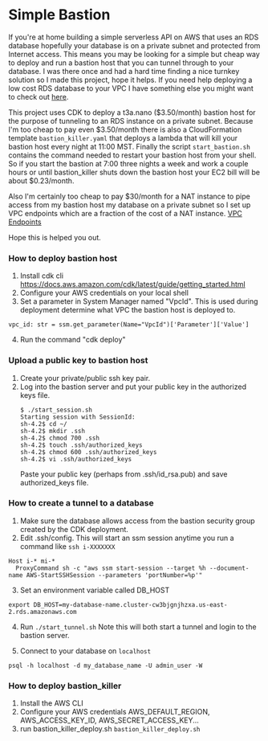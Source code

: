 # Simple Bastion

If you're at home building a simple serverless API on AWS that uses an RDS database hopefully your database
is on a private subnet and protected from Internet access. This means you may be looking for a simple but cheap way to deploy
and run a bastion host that you can tunnel through to your database. I was there once and had a hard time finding a nice
turnkey solution so I made this project, hope it helps. If you need help deploying a low cost RDS database to your
VPC I have something else you might want to check out [here](https://github.com/SimpleServerless/simple-database).

This project uses CDK to deploy a t3a.nano ($3.50/month) bastion host for the purpose of tunneling to an RDS instance on a private subnet.
Because I'm too cheap to pay even $3.50/month there is also a CloudFormation template `bastion_killer.yaml` that deploys 
a lambda that will kill your bastion host every night at 11:00 MST. Finally the script `start_bastion.sh` contains
the command needed to restart your bastion host from your shell. So if you start the bastion at 7:00 three nights a week and work
a couple hours or until bastion_killer shuts down the bastion host your EC2 bill will be about $0.23/month.  

Also I'm certainly too cheap to pay $30/month for a NAT instance to pipe access from my bastion host my database on a private subnet
so I set up VPC endpoints which are a fraction of the cost of a NAT instance. [VPC Endpoints](https://docs.aws.amazon.com/AmazonRDS/latest/UserGuide/vpc-interface-endpoints.html)

Hope this is helped you out.

### How to deploy bastion host

1. Install cdk cli https://docs.aws.amazon.com/cdk/latest/guide/getting_started.html
2. Configure your AWS credentials on your local shell
3. Set a parameter in System Manager named "VpcId". This is used during deployment determine what VPC the bastion host is deployed to.

```vpc_id: str = ssm.get_parameter(Name="VpcId")['Parameter']['Value']``` 

4. Run the command "cdk deploy"

### Upload a public key to bastion host
1. Create your private/public ssh key pair.
2. Log into the bastion server and put your public key in the authorized keys file.
   ```
   $ ./start_session.sh
   Starting session with SessionId: 
   sh-4.2$ cd ~/
   sh-4.2$ mkdir .ssh
   sh-4.2$ chmod 700 .ssh
   sh-4.2$ touch .ssh/authorized_keys
   sh-4.2$ chmod 600 .ssh/authorized_keys
   sh-4.2$ vi .ssh/authorized_keys
   ```
   Paste your public key (perhaps from .ssh/id_rsa.pub) and save authorized_keys file.

### How to create a tunnel to a database
1. Make sure the database allows access from the bastion security group created by the CDK deployment.
2. Edit .ssh/config. This will start an ssm session anytime you run a command like `ssh i-XXXXXXX`
```
Host i-* mi-*
  ProxyCommand sh -c "aws ssm start-session --target %h --document-name AWS-StartSSHSession --parameters 'portNumber=%p'"
```
3. Set an environment variable called DB_HOST
```
export DB_HOST=my-database-name.cluster-cw3bjgnjhzxa.us-east-2.rds.amazonaws.com
```
4. Run `./start_tunnel.sh` Note this will both start a tunnel and login to the bastion server.

5. Connect to your database on `localhost`
```
psql -h localhost -d my_database_name -U admin_user -W
```

### How to deploy bastion_killer
1. Install the AWS CLI
2. Configure your AWS credentials AWS_DEFAULT_REGION, AWS_ACCESS_KEY_ID, AWS_SECRET_ACCESS_KEY...
3. run bastion_killer_deploy.sh `bastion_killer_deploy.sh`